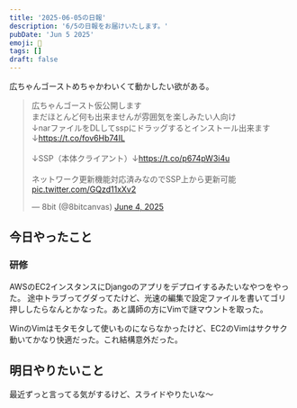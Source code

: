 ```yaml
---
title: '2025-06-05の日報'
description: '6/5の日報をお届けいたします。'
pubDate: 'Jun 5 2025'
emoji: 🦊
tags: []
draft: false
---
```


広ちゃんゴーストめちゃかわいくて動かしたい欲がある。

<blockquote class="twitter-tweet"><p lang="ja" dir="ltr">広ちゃんゴースト仮公開します<br>まだほとんど何も出来ませんが雰囲気を楽しみたい人向け<br>↓narファイルをDLしてsspにドラッグするとインストール出来ます↓<a href="https://t.co/fov6Hb74IL">https://t.co/fov6Hb74IL</a><br><br>↓SSP（本体クライアント）↓<a href="https://t.co/p674pW3i4u">https://t.co/p674pW3i4u</a><br><br>ネットワーク更新機能対応済みなのでSSP上から更新可能 <a href="https://t.co/GQzd11xXv2">pic.twitter.com/GQzd11xXv2</a></p>&mdash; 8bit (@8bitcanvas) <a href="https://twitter.com/8bitcanvas/status/1930387458287411256?ref_src=twsrc%5Etfw">June 4, 2025</a></blockquote> <script async src="https://platform.twitter.com/widgets.js" charset="utf-8"></script>

## 今日やったこと

### 研修

AWSのEC2インスタンスにDjangoのアプリをデプロイするみたいなやつをやった。
途中トラブってグダってたけど、光速の編集で設定ファイルを書いてゴリ押ししたらなんとかなった。あと講師の方にVimで謎マウントを取った。

WinのVimはモタモタして使いものにならなかったけど、EC2のVimはサクサク動いてかなり快適だった。これ結構意外だった。

## 明日やりたいこと

最近ずっと言ってる気がするけど、スライドやりたいな〜
